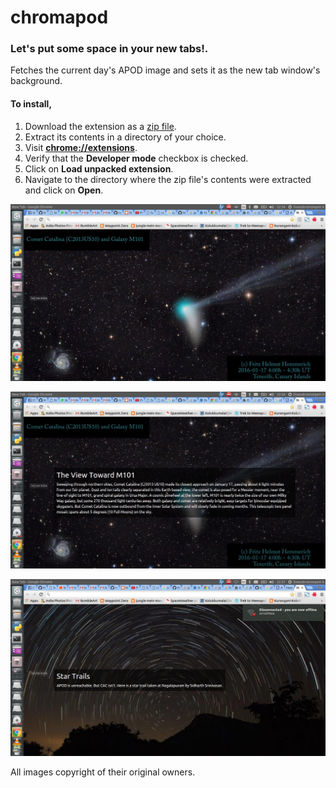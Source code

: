 # chromapod
### Let's put some space in your new tabs!.

Fetches the current day's APOD image and sets it as the new tab window's background.

#### To install,

1. Download the extension as a [zip file](https://github.com/ChennaiAstronomyClub/chromapod/archive/master.zip).
2. Extract its contents in a directory of your choice.
3. Visit **[chrome://extensions](chrome://extensions/)**.
4. Verify that the **Developer mode** checkbox is checked.
5. Click on **Load unpacked extension**.
6. Navigate to the directory where the zip file's contents were extracted and click on **Open**.

![Sample1](screenshots/sample1.jpg)

![Sample2](screenshots/sample2.jpg)

![Sample3](screenshots/sample3.jpg)

All images copyright of their original owners.